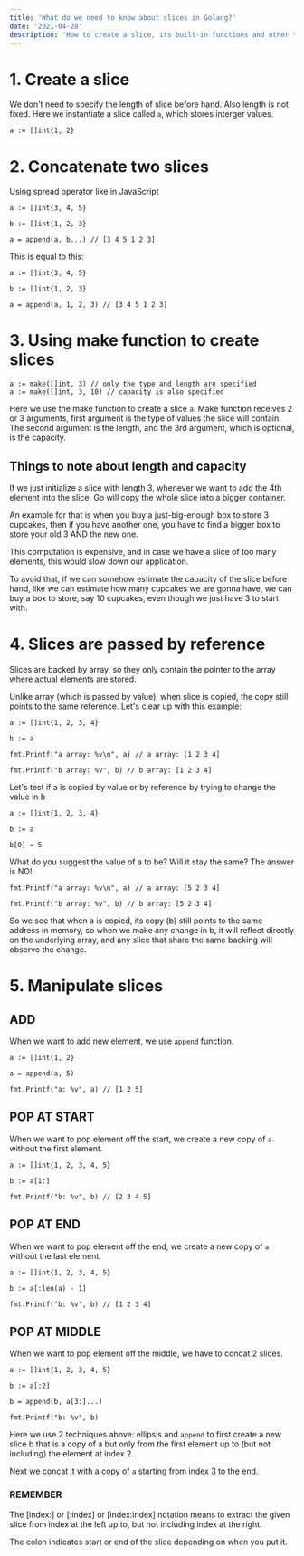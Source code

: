 ```yaml
---
title: 'What do we need to know about slices in Golang?'
date: '2021-04-28'
description: 'How to create a slice, its built-in functions and other things to remember'
---
```


# 1. Create a slice
We don't need to specify the length of slice before hand. Also length is not fixed. Here we instantiate a slice called `a`, which stores interger values. 

```
a := []int{1, 2}

```

# 2. Concatenate two slices 
Using spread operator like in JavaScript 

```
a := []int{3, 4, 5}

b := []int{1, 2, 3}

a = append(a, b...) // [3 4 5 1 2 3]

```

This is equal to this:

```
a := []int{3, 4, 5}

b := []int{1, 2, 3}

a = append(a, 1, 2, 3) // [3 4 5 1 2 3]

```

# 3. Using make function to create slices 

```
a := make([]int, 3) // only the type and length are specified
a := make([]int, 3, 10) // capacity is also specified
```
Here we use the make function to create a slice `a`. Make function receives 2 or 3 arguments, first argument is the type of values the slice will contain. The second argument is the length, and the 3rd argument, which is optional, is the capacity. 

## Things to note about length and capacity

If we just initialize a slice with length 3, whenever we want to add the 4th element into the slice, Go will copy the whole slice into a bigger container. 

An example for that is when you buy a just-big-enough box to store 3 cupcakes, then if you have another one, you have to find a bigger box to store your old 3 AND the new one. 

This computation is expensive, and in case we have a slice of too many elements, this would slow down our application. 

To avoid that, if we can somehow estimate the capacity of the slice before hand, like we can estimate how many cupcakes we are gonna have, we can buy a box to store, say 10 cupcakes, even though we just have 3 to start with. 

# 4. Slices are passed by reference 

Slices are backed by array, so they only contain the pointer to the array where actual elements are stored.

Unlike array (which is passed by value), when slice is copied, the copy still points to the same reference. Let's clear up with this example:

```
a := []int{1, 2, 3, 4}

b := a 

fmt.Printf("a array: %v\n", a) // a array: [1 2 3 4]

fmt.Printf("b array: %v", b) // b array: [1 2 3 4]

```

Let's test if a is copied by value or by reference by trying to change the value in b 

```
a := []int{1, 2, 3, 4}

b := a

b[0] = 5

```
What do you suggest the value of a to be? Will it stay the same? The answer is NO!

```
fmt.Printf("a array: %v\n", a) // a array: [5 2 3 4]

fmt.Printf("b array: %v", b) // b array: [5 2 3 4]

```
So we see that when a is copied, its copy (b) still points to the same address in memory, so when we make any change in b, it will reflect directly on the underlying array, and any slice that share the same backing will observe the change. 

# 5. Manipulate slices 

## ADD
When we want to add new element, we use `append` function. 

```
a := []int{1, 2}
	
a = append(a, 5)
	
fmt.Printf("a: %v", a) // [1 2 5]

```

## POP AT START
When we want to pop element off the start, we create a new copy of `a` without the first element. 

```
a := []int{1, 2, 3, 4, 5}
	
b := a[1:]
	
fmt.Printf("b: %v", b) // [2 3 4 5]

```

## POP AT END 
When we want to pop element off the end, we create a new copy of `a` without the last element. 

```
a := []int{1, 2, 3, 4, 5}
	
b := a[:len(a) - 1]
	
fmt.Printf("b: %v", b) // [1 2 3 4]

```

## POP AT MIDDLE
When we want to pop element off the middle, we have to concat 2 slices. 

```
a := []int{1, 2, 3, 4, 5}
	
b := a[:2]
	
b = append(b, a[3:]...)
	
fmt.Printf("b: %v", b)

```

Here we use 2 techniques above: ellipsis and ```append``` to first create a new slice b that is a copy of a but only from the first element up to (but not including) the element at index 2. 

Next we concat it with a copy of ```a``` starting from index 3 to the end. 

### REMEMBER 
The [index:] or [:index] or [index:index] notation means to extract the given slice from index at the left up to, but not including index at the right. 

The colon indicates start or end of the slice depending on when you put it. 

